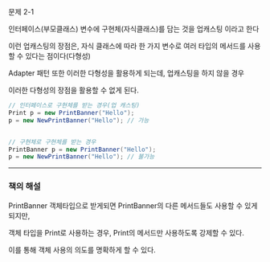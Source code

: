 문제 2-1

인터페이스(부모클래스) 변수에 구현체(자식클래스)를 담는 것을 업캐스팅 이라고 한다

이런 업캐스팅의 장점은, 자식 클래스에 따라 한 가지 변수로 여러 타입의 메서드를 사용할 수 있다는 점이다(다형성)

Adapter 패턴 또한 이러한 다형성을 활용하게 되는데, 업캐스팅을 하지 않을 경우

이러한 다형성의 장점을 활용할 수 없게 된다.


~~~java
// 인터페이스로 구현체를 받는 경우(업 캐스팅)
Print p = new PrintBanner("Hello");
p = new NewPrintBanner("Hello"); // 가능


// 구현체로 구현체를 받는 경우
PrintBanner p = new PrintBanner("Hello");
p = new NewPrintBanner("Hello"); // 불가능
~~~

--- 

### 책의 해설

PrintBanner 객체타입으로 받게되면 PrintBanner의 다른 메서드들도 사용할 수 있게 되지만,

객체 타입을 Print로 사용하는 경우, Print의 메서드만 사용하도록 강제할 수 있다.

이를 통해 객체 사용의 의도를 명확하게 할 수 있다.



